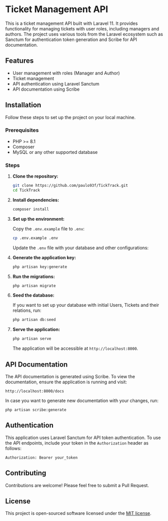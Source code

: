 

# Ticket Management API

This is a ticket management API built with Laravel 11. It provides functionality for managing tickets with user roles, including managers and authors. The project uses various tools from the Laravel ecosystem such as Sanctum for authentication token generation and Scribe for API documentation.

## Features

- User management with roles (Manager and Author)
- Ticket management
- API authentication using Laravel Sanctum
- API documentation using Scribe

## Installation

Follow these steps to set up the project on your local machine.

### Prerequisites

- PHP >= 8.1
- Composer
- MySQL or any other supported database

### Steps

1. **Clone the repository:**

   ```sh
   git clone https://github.com/paulo93f/TickTrack.git
   cd TickTrack
   ```

2. **Install dependencies:**

   ```sh
   composer install
   ```

3. **Set up the environment:**

   Copy the `.env.example` file to `.env`:

   ```sh
   cp .env.example .env
   ```

   Update the `.env` file with your database and other configurations:

4. **Generate the application key:**

   ```sh
   php artisan key:generate
   ```

5. **Run the migrations:**

   ```sh
   php artisan migrate
   ```

6. **Seed the database:**

   If you want to set up your database with initial Users, Tickets and their relations, run:

   ```sh
   php artisan db:seed
   ```

7. **Serve the application:**

   ```sh
   php artisan serve
   ```

   The application will be accessible at `http://localhost:8000`.

## API Documentation

The API documentation is generated using Scribe. To view the documentation, ensure the application is running and visit:
```
http://localhost:8000/docs
```
In case you want to generate new documentation with your changes, run:
```
php artisan scribe:generate  
```

## Authentication

This application uses Laravel Sanctum for API token authentication. To use the API endpoints, include your token in the `Authorization` header as follows:

```
Authorization: Bearer your_token
```

## Contributing

Contributions are welcome! Please feel free to submit a Pull Request.

## License

This project is open-sourced software licensed under the [MIT license](https://opensource.org/licenses/MIT).

